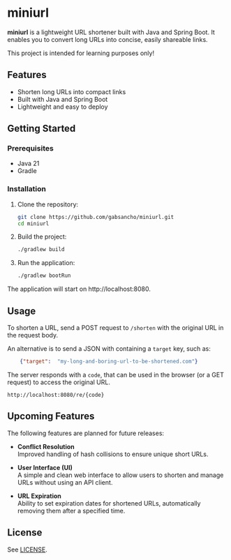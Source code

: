 # miniurl

**miniurl** is a lightweight URL shortener built with Java and Spring Boot. It enables you to convert long URLs into concise, easily shareable links.

This project is intended for learning purposes only!

## Features

- Shorten long URLs into compact links
- Built with Java and Spring Boot
- Lightweight and easy to deploy

## Getting Started

### Prerequisites

- Java 21
- Gradle

### Installation

1. Clone the repository:

   ```bash
   git clone https://github.com/gabsancho/miniurl.git
   cd miniurl
   ```
2. Build the project:
    ```bash
    ./gradlew build
    ```

3. Run the application:
    ```bash
    ./gradlew bootRun
    ```

The application will start on http://localhost:8080.

## Usage
To shorten a URL, send a POST request to `/shorten` with the original URL in the request body.

An alternative is to send a JSON with containing a `target` key, such as:
```json
    {"target":  "my-long-and-boring-url-to-be-shortened.com"}
```

The server responds with a `code`, that can be used in the browser (or a GET request) to access the original URL.
```
http://localhost:8080/re/{code}
``` 

## Upcoming Features

The following features are planned for future releases:

- **Conflict Resolution**  
  Improved handling of hash collisions to ensure unique short URLs.

- **User Interface (UI)**  
  A simple and clean web interface to allow users to shorten and manage URLs without using an API client.

- **URL Expiration**  
  Ability to set expiration dates for shortened URLs, automatically removing them after a specified time.

## License
See [LICENSE](https://github.com/gabsancho/miniurl/blob/main/LICENSE).